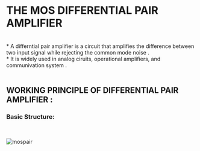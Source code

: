 # THE MOS DIFFERENTIAL PAIR AMPLIFIER <br>
<br>
* A differntial pair amplifier is a circuit that amplifies the difference between two input signal while rejecting the common mode noise .<br>
* It is widely used in analog ciruits, operational amplifiers, and communivation system .<br>
<br>

## WORKING PRINCIPLE OF DIFFERENTIAL PAIR AMPLIFIER :<br>

### Basic Structure:<br>
<br>

![mospair](https://github.com/user-attachments/assets/518b2b0d-fc94-4921-8b5f-caafb7b475b9)<br>


